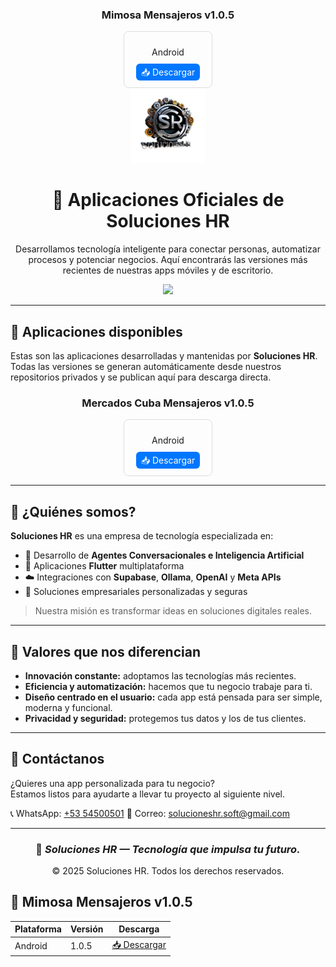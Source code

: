<div align='center'><h3>Mimosa Mensajeros v1.0.5</h3><div style='display:flex;gap:10px;justify-content:center;flex-wrap:wrap;'><div style='border:1px solid #ddd;padding:10px;border-radius:8px;text-align:center;width:120px;'><p>Android</p><a href='apps/Mimosa_Mensajeros/Android/Mimosa_Mensajeros_Android_1.0.5.apk' style='background:#0077ff;color:white;padding:5px 8px;border-radius:6px;text-decoration:none;'>📥 Descargar</a></div></div></div>
<div align="center">
  <img src="https://raw.githubusercontent.com/SolucionesHR/Aplicaciones_Oficiales/main/assets/logo_solucioneshr.png" alt="Soluciones HR" width="120" />

  # 🚀 Aplicaciones Oficiales de **Soluciones HR**

  <p>
    Desarrollamos tecnología inteligente para conectar personas, automatizar procesos y potenciar negocios.  
    Aquí encontrarás las versiones más recientes de nuestras apps móviles y de escritorio.
  </p>

  <a href="mailto:solucioneshr.soft@gmail.com"><img src="https://img.shields.io/badge/📧%20Contáctanos-solucioneshr.soft@gmail.com-green?style=for-the-badge"></a>
</div>

---

## 📱 Aplicaciones disponibles

Estas son las aplicaciones desarrolladas y mantenidas por **Soluciones HR**.  
Todas las versiones se generan automáticamente desde nuestros repositorios privados y se publican aquí para descarga directa.


<div align='center'><h3>Mercados Cuba Mensajeros v1.0.5</h3><div style='display:flex;gap:10px;justify-content:center;flex-wrap:wrap;'><div style='border:1px solid #ddd;padding:10px;border-radius:8px;text-align:center;width:120px;'><p>Android</p><a href='apps/Mercados_Cuba_Mensajeros/Android/Mercados_Cuba_Mensajeros_Android_1.0.5.apk' style='background:#0077ff;color:white;padding:5px 8px;border-radius:6px;text-decoration:none;'>📥 Descargar</a></div></div></div>

---

## 🧠 ¿Quiénes somos?

**Soluciones HR** es una empresa de tecnología especializada en:

- 🤖 Desarrollo de **Agentes Conversacionales e Inteligencia Artificial**
- 📲 Aplicaciones **Flutter** multiplataforma
- ☁️ Integraciones con **Supabase**, **Ollama**, **OpenAI** y **Meta APIs**
- 🔐 Soluciones empresariales personalizadas y seguras

> Nuestra misión es transformar ideas en soluciones digitales reales.

---

## 🌟 Valores que nos diferencian

- **Innovación constante:** adoptamos las tecnologías más recientes.
- **Eficiencia y automatización:** hacemos que tu negocio trabaje para ti.
- **Diseño centrado en el usuario:** cada app está pensada para ser simple, moderna y funcional.
- **Privacidad y seguridad:** protegemos tus datos y los de tus clientes.

---

## 💬 Contáctanos

¿Quieres una app personalizada para tu negocio?  
Estamos listos para ayudarte a llevar tu proyecto al siguiente nivel.

📞 WhatsApp: [+53 54500501](https://wa.me/5354500501)
📧 Correo: [solucioneshr.soft@gmail.com](mailto:solucioneshr.soft@gmail.com)

---

<div align="center">

### 💙 *Soluciones HR — Tecnología que impulsa tu futuro.*

© 2025 Soluciones HR. Todos los derechos reservados.

</div>

## 📱 Mimosa Mensajeros v1.0.5

| Plataforma | Versión | Descarga |
|-----------|---------|-----------|
| Android | 1.0.5 | [📥 Descargar](apps/Mimosa_Mensajeros/Android/Mimosa_Mensajeros_Android_1.0.5.apk) |
